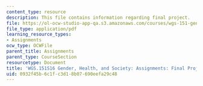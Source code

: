 ```yaml
---
content_type: resource
description: This file contains information regarding final project.
file: https://ol-ocw-studio-app-qa.s3.amazonaws.com/courses/wgs-151-gender-health-and-society-spring-2016/0932f45b6c1fc3d18b07690eefa29c48_MITWGS_151S16_Finalproject.pdf
file_type: application/pdf
learning_resource_types:
- Assignments
ocw_type: OCWFile
parent_title: Assignments
parent_type: CourseSection
resourcetype: Document
title: 'WGS.151S16 Gender, Health, and Society: Assignments: Final Project'
uid: 0932f45b-6c1f-c3d1-8b07-690eefa29c48
---
```

